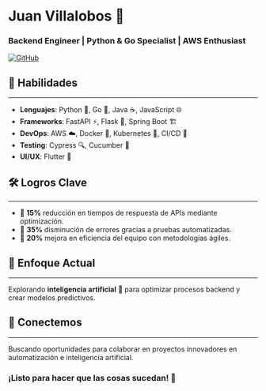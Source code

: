 # Juan Villalobos 👋


### Backend Engineer | Python & Go Specialist | AWS Enthusiast  
[![GitHub](https://img.shields.io/badge/GitHub-jjvnz-blue?logo=github)](https://github.com/jjvnz)


## 🚀 Habilidades
----------------


* **Lenguajes**: Python 🐍, Go 🦙, Java ☕, JavaScript 🌐
* **Frameworks**: FastAPI ⚡, Flask 🍃, Spring Boot 🏗️
* **DevOps**: AWS ☁️, Docker 🐳, Kubernetes 🧱, CI/CD 🔄
* **Testing**: Cypress 🔍, Cucumber 🥒
* **UI/UX**: Flutter 🌊


## 🛠️ Logros Clave
-------------------


* 🔹 **15%** reducción en tiempos de respuesta de APIs mediante optimización.
* 🔹 **35%** disminución de errores gracias a pruebas automatizadas.
* 🔹 **20%** mejora en eficiencia del equipo con metodologías ágiles.


## 🎯 Enfoque Actual
-------------------


Explorando **inteligencia artificial** 🤖 para optimizar procesos backend y crear modelos predictivos.


## 🤝 Conectemos
----------------


Buscando oportunidades para colaborar en proyectos innovadores en automatización e inteligencia artificial.


### ¡Listo para hacer que las cosas sucedan! 🚀
